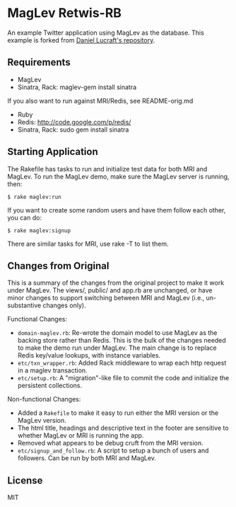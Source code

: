 MagLev Retwis-RB
================

An example Twitter application using MagLev as the database.  This example
is forked from [Daniel Lucraft's repository](http://github.com/danlucraft/retwis-rb).

Requirements
------------

* MagLev
* Sinatra, Rack: maglev-gem install sinatra

If you also want to run against MRI/Redis, see README-orig.md

* Ruby
* Redis: http://code.google.com/p/redis/
* Sinatra, Rack: sudo gem install sinatra

Starting Application
--------------------

The Rakefile has tasks to run and initialize test data for both MRI and
MagLev.  To run the MagLev demo, make sure the MagLev server is running,
then:

    $ rake maglev:run

If you want to create some random users and have them follow each other,
you can do:

    $ rake maglev:signup

There are similar tasks for MRI, use rake -T to list them.

Changes from Original
---------------------

This is a summary of the changes from the original project to make it work
under MagLev.  The views/, public/ and app.rb are unchanged, or have minor
changes to support switching between MRI and MagLev (i.e., un-substantive
changes only).

Functional Changes:

* `domain-maglev.rb`: Re-wrote the domain model to use MagLev as the backing
  store rather than Redis.  This is the bulk of the changes needed to make
  the demo run under MagLev.  The main change is to replace Redis key/value
  lookups, with instance variables.
* `etc/txn_wrapper.rb`: Added Rack middleware to wrap each http request in a
  maglev transaction.
* `etc/setup.rb`: A "migration"-like file to commit the code and initialize
  the persistent collections.

Non-functional Changes:

* Added a `Rakefile` to make it easy to run either the MRI version or the
  MagLev version.
* The html title, headings and descriptive text in the footer are sensitive
  to whether MagLev or MRI is running the app.
* Removed what appears to be debug cruft from the MRI version.
* `etc/signup_and_follow.rb`: A script to setup a bunch of users and
  followers.  Can be run by both MRI and MagLev.

License
-------

MIT
